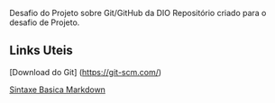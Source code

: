 Desafio do Projeto sobre Git/GitHub da DIO
Repositório criado para o desafio de Projeto.

## Links Uteis
[Download do Git] (https://git-scm.com/)

[Sintaxe Basica Markdown](https://www.markdownguide.org/basic-syntax/) 



